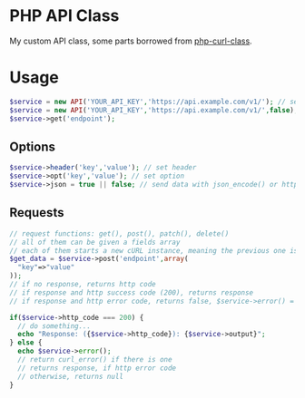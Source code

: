 # PHP API Class
My custom API class, some parts borrowed from [php-curl-class](https://github.com/php-curl-class/php-curl-class).

# Usage

```php
$service = new API('YOUR_API_KEY','https://api.example.com/v1/'); // send all data as JSON
$service = new API('YOUR_API_KEY','https://api.example.com/v1/',false); // don't send json, build http query
$service->get('endpoint');
```

## Options

```php
$service->header('key','value'); // set header
$service->opt('key','value'); // set option
$service->json = true || false; // send data with json_encode() or http_build_query()
```
## Requests

```php
// request functions: get(), post(), patch(), delete()
// all of them can be given a fields array
// each of them starts a new cURL instance, meaning the previous one is discarded
$get_data = $service->post('endpoint',array(
  "key"=>"value"
));
// if no response, returns http code
// if response and http success code (200), returns response
// if response and http error code, returns false, $service->error() = response

if($service->http_code === 200) {
  // do something...
  echo "Response: ({$service->http_code}): {$service->output}";
} else {
  echo $service->error();
  // return curl_error() if there is one
  // returns response, if http error code
  // otherwise, returns null
}
```
